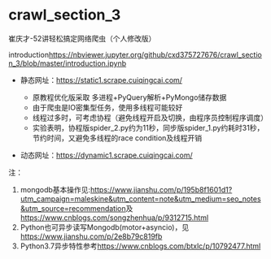 # crawl_section_3
崔庆才-52讲轻松搞定网络爬虫（个人修改版）

introduction<https://nbviewer.jupyter.org/github/cxd375727676/crawl_section_3/blob/master/introduction.ipynb>

- 静态网址：<https://static1.scrape.cuiqingcai.com/>
  - 原教程优化版采取 多进程+PyQuery解析+PyMongo储存数据
  - 由于爬虫是IO密集型任务，使用多线程可能较好
  - 线程过多时，可考虑协程（避免线程开启及切换，由程序员控制程序调度）
  - 实验表明，协程版spider_2.py约为11秒，同步版spider_1.py约耗时31秒，节约时间，又避免多线程的race condition及线程开销

- 动态网址：<https://dynamic1.scrape.cuiqingcai.com/>



注：
1. mongodb基本操作见:<https://www.jianshu.com/p/195b8f1601d1?utm_campaign=maleskine&utm_content=note&utm_medium=seo_notes&utm_source=recommendation>及<https://www.cnblogs.com/songzhenhua/p/9312715.html>
2. Python也可异步读写Mongodb(motor+asyncio)，见<https://www.jianshu.com/p/2e8b79c819fb>
3. Python3.7异步特性参考<https://www.cnblogs.com/btxlc/p/10792477.html>

